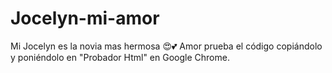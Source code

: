 # Jocelyn-mi-amor
Mi Jocelyn es la novia mas hermosa 😍💕
Amor prueba el código copiándolo y poniéndolo en "Probador Html" en Google Chrome.
